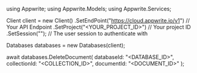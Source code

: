 using Appwrite;
using Appwrite.Models;
using Appwrite.Services;

Client client = new Client()
    .SetEndPoint("https://cloud.appwrite.io/v1") // Your API Endpoint
    .SetProject("&lt;YOUR_PROJECT_ID&gt;") // Your project ID
    .SetSession(""); // The user session to authenticate with

Databases databases = new Databases(client);

await databases.DeleteDocument(
    databaseId: "<DATABASE_ID>",
    collectionId: "<COLLECTION_ID>",
    documentId: "<DOCUMENT_ID>"
);